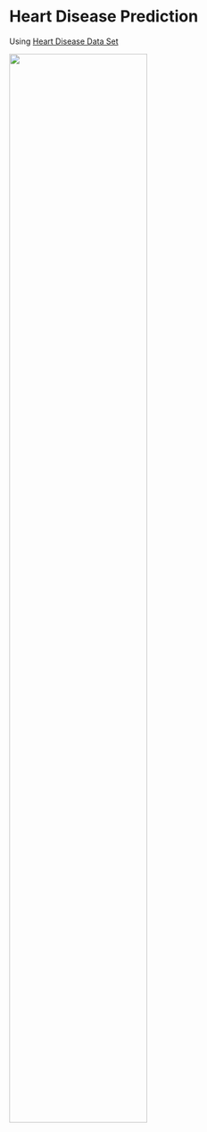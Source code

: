 # Heart Disease Prediction
Using <a href='https://archive.ics.uci.edu/ml/datasets/Heart+Disease'>Heart Disease Data Set</a>

<a href="https://github.com/Merzaad/learning_machine_learning/tree/Learning/HeartDisease"><img style="width:70%" src="https://i.postimg.cc/rm8NQMZj/heartdisease.jpg"></a>
 
